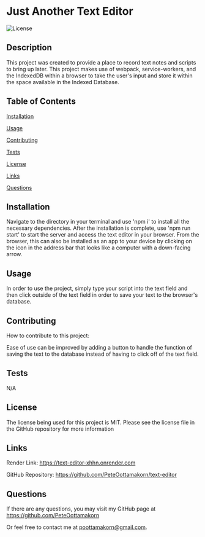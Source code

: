 # Just Another Text Editor

![License](https://img.shields.io/badge/License-MIT-skyblue.svg)

## Description

This project was created to provide a place to record text notes and scripts to bring up later. This project makes use of webpack, service-workers, and the IndexedDB within a browser to take the user's input and store it within the space available in the Indexed Database.

## Table of Contents

[Installation](#installation)

[Usage](#usage)

[Contributing](#contributing)

[Tests](#tests)

[License](#license)

[Links](#links)

[Questions](#questions)

## Installation

Navigate to the directory in your terminal and use 'npm i' to install all the necessary dependencies. After the installation is complete, use 'npm run start' to start the server and access the text editor in your browser. From the browser, this can also be installed as an app to your device by clicking on the icon in the address bar that looks like a computer with a down-facing arrow.

## Usage

In order to use the project, simply type your script into the text field and then click outside of the text field in order to save your text to the browser's database.

## Contributing

How to contribute to this project:

Ease of use can be improved by adding a button to handle the function of saving the text to the database instead of having to click off of the text field.

## Tests

N/A

## License

The license being used for this project is MIT. Please see the license file in the GitHub repository for more information

## Links

Render Link: https://text-editor-xhhn.onrender.com

GitHub Repository: https://github.com/PeteOottamakorn/text-editor

## Questions

If there are any questions, you may visit my GitHub page at
https://github.com/PeteOottamakorn

Or feel free to contact me at poottamakorn@gmail.com.
